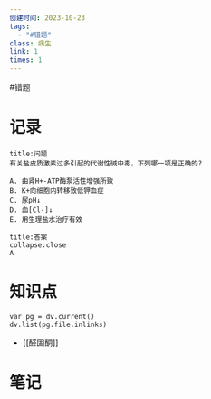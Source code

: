 ```yaml
---
创建时间: 2023-10-23
tags:
  - "#错题"
class: 病生
link: 1
times: 1
---
```

#错题


记录
==
```ad-question
title:问题
有关盐皮质激素过多引起的代谢性碱中毒，下列哪一项是正确的?

A. 由肾H+-ATP酶泵活性增强所致    
B. K+向细胞内转移致低钾血症    
C. 尿pH↓   
D. 血[Cl-]↓
E. 用生理盐水治疗有效
```

```ad-note
title:答案
collapse:close
A
```

知识点
==
```dataviewjs
var pg = dv.current()
dv.list(pg.file.inlinks)
```
- [[醛固酮]]

笔记
==